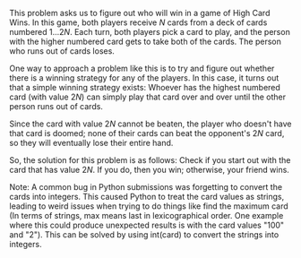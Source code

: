 This problem asks us to figure out who will win in a game of High Card Wins. In this game, both players receive $N$ cards from a deck of cards numbered $1...2N$. Each turn, both players pick a card to play, and the person with the higher numbered card gets to take both of the cards. The person who runs out of cards loses.

One way to approach a problem like this is to try and figure out whether there is a winning strategy for any of the players. In this case, it turns out that a simple winning strategy exists: Whoever has the highest numbered card (with value $2N$) can simply play that card over and over until the other person runs out of cards.

Since the card with value $2N$ cannot be beaten, the player who doesn't have that card is doomed; none of their cards can beat the opponent's $2N$ card, so they will eventually lose their entire hand.

So, the solution for this problem is as follows: Check if you start out with the card that has value $2N$. If you do, then you win; otherwise, your friend wins.

Note: A common bug in Python submissions was forgetting to convert the cards into integers. This caused Python to treat the card values as strings, leading to weird issues when trying to do things like find the maximum card (In terms of strings, max means last in lexicographical order. One example where this could produce unexpected results is with the card values "100" and "2"). This can be solved by using int(card) to convert the strings into integers.